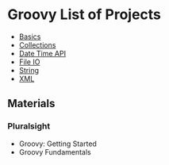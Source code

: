 # Groovy List of Projects
* [Basics](basics)
* [Collections](collections)
* [Date Time API](date-time)
* [File IO](file-io)
* [String](strings)
* [XML](xml)

## Materials
### Pluralsight
* Groovy: Getting Started
* Groovy Fundamentals
